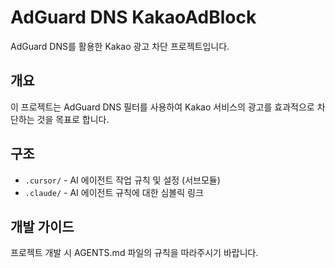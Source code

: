 # AdGuard DNS KakaoAdBlock

AdGuard DNS를 활용한 Kakao 광고 차단 프로젝트입니다.

## 개요

이 프로젝트는 AdGuard DNS 필터를 사용하여 Kakao 서비스의 광고를 효과적으로 차단하는 것을 목표로 합니다.

## 구조

- `.cursor/` - AI 에이전트 작업 규칙 및 설정 (서브모듈)
- `.claude/` - AI 에이전트 규칙에 대한 심볼릭 링크

## 개발 가이드

프로젝트 개발 시 AGENTS.md 파일의 규칙을 따라주시기 바랍니다.